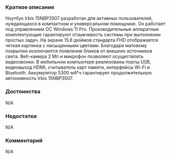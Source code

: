 ### **Краткое описание**
Ноутбук Irbis 15NBP3507 разработан для активных пользователей, нуждающихся в компактном и универсальном помощнике. Он работает под управлением ОС Windows 11 Pro. Производительные аппаратные комплектующие гарантируют отзывчивость системы при выполнении простых задач. На экране 15.6 дюймов стандарта FHD отображается четкая картинка с насыщенными цветами. Благодаря матовому покрытию исключается появление бликов от внешних источников света.  Веб-камера 2 Мп и микрофон позволяют осуществлять видеозвонки. В мобильном компьютере реализованы порты USB, видеовыход HDMI, считыватель карт памяти, интерфейсы Wi-Fi и Bluetooth. Аккумулятор 5300 мА*ч гарантирует продолжительную автономность Irbis 15NBP3507.

### **Достоинства**
N/A

### **Недостатки**
N/A

### **Комментарий**
N/A
